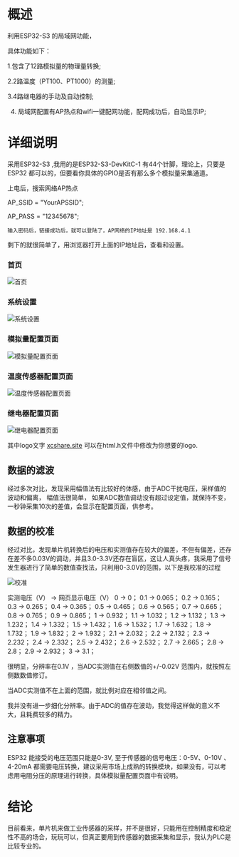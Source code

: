 # 概述

利用ESP32-S3 的局域网功能，

具体功能如下：

1.包含了12路模拟量的物理量转换;

2.2路温度（PT100、PT1000）的测量;

3.4路继电器的手动及自动控制;

4. 局域网配置有AP热点和wifi一键配网功能，配网成功后，自动显示IP;

# 详细说明

   采用ESP32-S3 ,我用的是ESP32-S3-DevKitC-1 有44个针脚，理论上，只要是ESP32 都可以的，但要看你具体的GPIO是否有那么多个模拟量采集通道。

   上电后，搜索网络AP热点

   AP_SSID = "YourAPSSID"; 

   AP_PASS = "12345678"; 

    输入密码后，链接成功后，就可以登陆了，AP网络的IP地址是 192.168.4.1

   剩下的就很简单了，用浏览器打开上面的IP地址后，查看和设置。

### 首页

   ![首页](pic/1.jpeg)

### 系统设置

   ![系统设置](pic/2.jpeg)

### 模拟量配置页面

   ![模拟量配置页面](pic/3.jpeg)

### 温度传感器配置页面

   ![温度传感器配置页面](pic/4.jpeg)

### 继电器配置页面

   ![继电器配置页面](pic/5.jpeg)

其中logo文字 [xcshare.site](https://xcshare.site/) 可以在html.h文件中修改为你想要的logo.

## 数据的滤波

   经过多次对比，发现采用幅值法有比较好的体感，由于ADC干扰电压，采样值的波动和偏离， 幅值法很简单， 如果ADC数值调动没有超过设定值，就保持不变，一秒钟采集10次的差值，会显示在配置页面，供参考。

## 数据的校准

   经过对比，发现单片机转换后的电压和实测值存在较大的偏差，不但有偏差，还存在差不多0.03V的调动，并且3.0-3.3V还存在盲区，这让人真头疼，我采用了信号发生器进行了简单的数值查找法，只利用0-3.0V的范围，以下是我校准的过程

   ![校准](pic/6.jpg)

   实测电压（V） -> 网页显示电压（V）
0	->	0；
0.1	->	0.065；
0.2	->	0.165；
0.3	->	0.265；
0.4	->	0.365；
0.5	->	0.465；
0.6	->	0.565；
0.7	->	0.665；
0.8	->	0.765；
0.9	->	0.865；
1	->	0.932；
1.1	->	1.032；
1.2	->	1.132；
1.3	->	1.232；
1.4	->	1.332；
1.5	->	1.432； 
1.6	->	1.532；
1.7	->	1.632；
1.8	->	1.732；
1.9	->	1.832；
2	->	1.932；
2.1	->	2.032；
2.2	->	2.132；
2.3	->	2.232；
2.4	->	2.332；
2.5	->	2.432；
2.6	->	2.532；
2.7	->	2.665；
2.8	->	2.8；
2.9	->	2.932；
3	->	3.1；

   很明显，分辨率在0.1V ，当ADC实测值在右侧数值的+/-0.02V 范围内，就按照左侧数数值修订。

   当ADC实测值不在上面的范围，就比例对应在相邻值之间。

   我并没有进一步细化分辨率。由于ADC的值存在波动，我觉得这样做的意义不大，且耗费较多的精力。

## 注意事项

   ESP32 能接受的电压范围只能是0-3V,  至于传感器的信号电压：0-5V、0-10V 、4-20mA 都需要电压转换，建议采用市场上成熟的转换模块，如果没有，可以考虑用电阻分压的原理进行转换，具体模拟量配置页面中有说明。

# 结论

   目前看来，单片机来做工业传感器的采样，并不是很好，只能用在控制精度和稳定性不高的场合，玩玩可以，但真正要用到传感器的数据采集和显示，我认为PLC是比较专业的。

   
